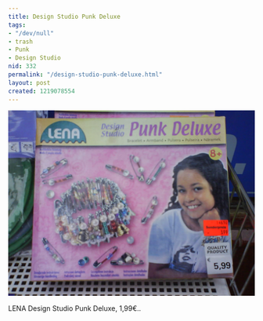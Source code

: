 ```yaml
---
title: Design Studio Punk Deluxe
tags:
- "/dev/null"
- trash
- Punk
- Design Studio
nid: 332
permalink: "/design-studio-punk-deluxe.html"
layout: post
created: 1219078554
---
```

<img src="/assets/imgs/dsc00216_0.jpg" alt="Design Studio Punk Deluxe" />
<p>LENA Design Studio Punk Deluxe, 1,99&euro;..</p>
